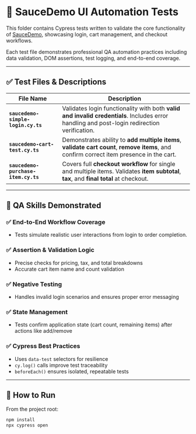 # 🛒 SauceDemo UI Automation Tests

This folder contains Cypress tests written to validate the core functionality of [SauceDemo](https://www.saucedemo.com), showcasing login, cart management, and checkout workflows.

Each test file demonstrates professional QA automation practices including data validation, DOM assertions, test logging, and end-to-end coverage.

---

## ✅ Test Files & Descriptions

| File Name                         | Description |
|----------------------------------|-------------|
| **`saucedemo-simple-login.cy.ts`** | Validates login functionality with both **valid and invalid credentials**. Includes error handling and post-login redirection verification. |
| **`saucedemo-cart-test.cy.ts`** | Demonstrates ability to **add multiple items**, **validate cart count**, **remove items**, and confirm correct item presence in the cart. |
| **`saucedemo-purchase-item.cy.ts`** | Covers full **checkout workflow** for single and multiple items. Validates **item subtotal**, **tax**, and **final total** at checkout. |

---

## 🧪 QA Skills Demonstrated

### ✅ End-to-End Workflow Coverage
- Tests simulate realistic user interactions from login to order completion.

### ✅ Assertion & Validation Logic
- Precise checks for pricing, tax, and total breakdowns
- Accurate cart item name and count validation

### ✅ Negative Testing
- Handles invalid login scenarios and ensures proper error messaging

### ✅ State Management
- Tests confirm application state (cart count, remaining items) after actions like add/remove

### ✅ Cypress Best Practices
- Uses `data-test` selectors for resilience
- `cy.log()` calls improve test traceability
- `beforeEach()` ensures isolated, repeatable tests

---

## 🚀 How to Run

From the project root:

```bash
npm install
npx cypress open
```